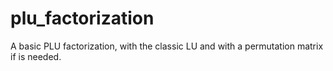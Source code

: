 # plu_factorization
A basic PLU factorization, with the classic LU and with a permutation matrix if is needed.
